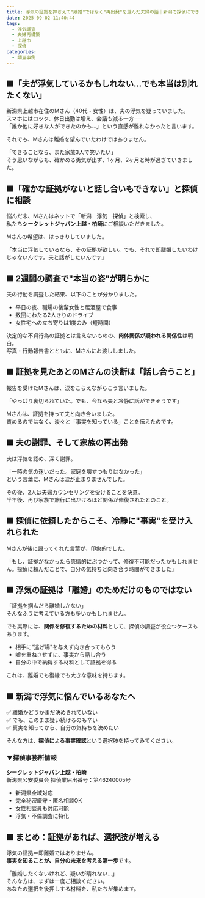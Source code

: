 ```yaml
---
title: 浮気の証拠を押さえて"離婚"ではなく"再出発"を選んだ夫婦の話｜新潟で探偵にできることとは
date: 2025-09-02 11:40:44
tags:
  - 浮気調査
  - 夫婦再構築
  - 上越市
  - 探偵
categories:
  - 調査事例
---
```


## **■「夫が浮気しているかもしれない…でも本当は別れたくない」**

新潟県上越市在住のMさん（40代・女性）は、夫の浮気を疑っていました。  
スマホにはロック、休日出勤は増え、会話も減る一方──  
「誰か他に好きな人ができたのかも…」という直感が離れなかったと言います。

それでも、Mさんは離婚を望んでいたわけではありません。

「できることなら、また家族3人で笑いたい」  
そう思いながらも、確かめる勇気が出ず、1ヶ月、2ヶ月と時が過ぎていきました。

<!-- more -->

## **■「確かな証拠がないと話し合いもできない」と探偵に相談**

悩んだ末、Mさんはネットで「新潟　浮気　探偵」と検索し、  
私たち**シークレットジャパン上越・柏崎**にご相談いただきました。

Mさんの希望は、はっきりしていました。

「本当に浮気しているなら、その証拠が欲しい。でも、それで即離婚したいわけじゃないんです。夫と話がしたいんです」

## **■ 2週間の調査で"本当の姿"が明らかに**

夫の行動を調査した結果、以下のことが分かりました。

* 平日の夜、職場の後輩女性と居酒屋で食事
* 数回にわたる2人きりのドライブ
* 女性宅への立ち寄りは1度のみ（短時間）

決定的な不貞行為の証拠とは言えないものの、**肉体関係が疑われる関係性**は明白。  
写真・行動報告書とともに、Mさんにお渡ししました。

## **■ 証拠を見たあとのMさんの決断は「話し合うこと」**

報告を受けたMさんは、涙をこらえながらこう言いました。

「やっぱり裏切られていた。でも、今なら夫と冷静に話ができそうです」

Mさんは、証拠を持って夫と向き合いました。  
責めるのではなく、淡々と「事実を知っている」ことを伝えたのです。

## **■ 夫の謝罪、そして家族の再出発**

夫は浮気を認め、深く謝罪。

「一時の気の迷いだった。家庭を壊すつもりはなかった」  
という言葉に、Mさんは涙が止まりませんでした。

その後、2人は夫婦カウンセリングを受けることを決意。  
半年後、再び家族で旅行に出かけるほど関係が修復されたとのこと。

## **■ 探偵に依頼したからこそ、冷静に"事実"を受け入れられた**

Mさんが後に語ってくれた言葉が、印象的でした。

「もし、証拠がなかったら感情的にぶつかって、修復不可能だったかもしれません。探偵に頼んだことで、自分の気持ちと向き合う時間ができました」

## **■ 浮気の証拠は「離婚」のためだけのものではない**

「証拠を掴んだら離婚しかない」  
そんなふうに考えている方も多いかもしれません。

でも実際には、**関係を修復するための材料**として、探偵の調査が役立つケースもあります。

* 相手に"逃げ場"を与えず向き合ってもらう
* 嘘を重ねさせずに、事実から話し合う
* 自分の中で納得する材料として証拠を得る

これは、離婚でも復縁でも大きな意味を持ちます。

## **■ 新潟で浮気に悩んでいるあなたへ**

✅ 離婚かどうかまだ決めきれていない  
✅ でも、このまま疑い続けるのも辛い  
✅ 真実を知ってから、自分の気持ちを決めたい

そんな方は、**探偵による事実確認**という選択肢を持ってみてください。

### **▼探偵事務所情報**

**シークレットジャパン上越・柏崎**  
新潟県公安委員会 探偵業届出番号：第46240005号

* 新潟県全域対応
* 完全秘密厳守・匿名相談OK
* 女性相談員も対応可能
* 浮気・不倫調査に特化

## **■ まとめ：証拠があれば、選択肢が増える**

浮気の証拠＝即離婚ではありません。  
**事実を知ることが、自分の未来を考える第一歩**です。

「離婚したくないけれど、疑いが晴れない…」  
そんな方は、まずは一度ご相談ください。  
あなたの選択を後押しする材料を、私たちが集めます。